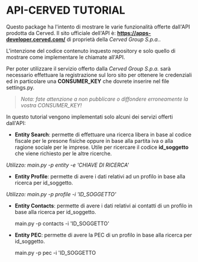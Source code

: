 # API-CERVED TUTORIAL
Questo package ha l'intento di mostrare le varie funzionalità offerte dall'API prodotta da Cerved.
Il sito ufficiale dell'API è: **https://apps-developer.cerved.com/** di proprietà della *Cerved Group S.p.a.*.

L'intenzione del codice contenuto inquesto repository e solo quello di mostrare come implementare le chiamate all'API.

Per poter utilizzare il servizio offerto dalla *Cerved Group S.p.a.* sarà necessario effettuare la registrazione sul loro sito per ottenere le credenziali ed in particolare una **CONSUMER_KEY** che dovrete inserire nel file settings.py.

> *Nota: fate attenzione a non pubblicare o diffondere erroneamente la vostra CONSUMER_KEY!*

In questo tutorial vengono implementati solo alcuni dei servizi offerti dall'API:

- **Entity Search**: permette di effettuare una ricerca libera in base al codice fiscale per le presone fisiche oppure in base alla partita iva o alla ragione sociale per le imprese. Utile per ricercare il codice **id_soggetto** che viene richiesto per le altre ricerche.
    
*Utilizzo: main.py -p entity -e 'CHIAVE DI RICERCA'*

- **Entity Profile**: permette di avere i dati relativi ad un profilo in base alla ricerca per id_soggetto.

*Utilizzo: main.py -p profile -i 'ID_SOGGETTO'*

- **Entity Contacts**: permette di avere i dati relativi ai contatti di un profilo in base alla ricerca per id_soggetto.

    main.py -p contacts -i 'ID_SOGGETTO'

- **Entity PEC**: permette di avere la PEC di un profilo in base alla ricerca per id_soggetto.

    main.py -p pec -i 'ID_SOGGETTO



